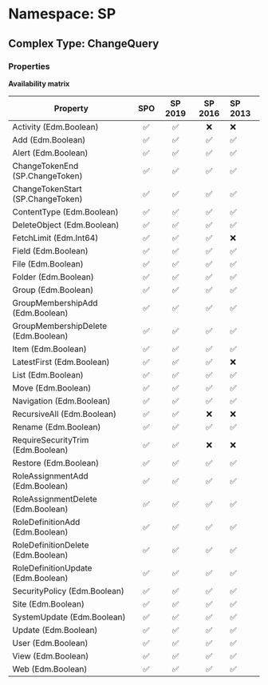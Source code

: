 # Namespace: SP

## Complex Type: ChangeQuery

### Properties

**Availability matrix**

Property | SPO | SP 2019 | SP 2016 | SP 2013
----------|:---:|:-------:|:-------:|:-------
Activity (Edm.Boolean) | ✅ | ✅ | ❌ | ❌
Add (Edm.Boolean) | ✅ | ✅ | ✅ | ✅
Alert (Edm.Boolean) | ✅ | ✅ | ✅ | ✅
ChangeTokenEnd (SP.ChangeToken) | ✅ | ✅ | ✅ | ✅
ChangeTokenStart (SP.ChangeToken) | ✅ | ✅ | ✅ | ✅
ContentType (Edm.Boolean) | ✅ | ✅ | ✅ | ✅
DeleteObject (Edm.Boolean) | ✅ | ✅ | ✅ | ✅
FetchLimit (Edm.Int64) | ✅ | ✅ | ✅ | ❌
Field (Edm.Boolean) | ✅ | ✅ | ✅ | ✅
File (Edm.Boolean) | ✅ | ✅ | ✅ | ✅
Folder (Edm.Boolean) | ✅ | ✅ | ✅ | ✅
Group (Edm.Boolean) | ✅ | ✅ | ✅ | ✅
GroupMembershipAdd (Edm.Boolean) | ✅ | ✅ | ✅ | ✅
GroupMembershipDelete (Edm.Boolean) | ✅ | ✅ | ✅ | ✅
Item (Edm.Boolean) | ✅ | ✅ | ✅ | ✅
LatestFirst (Edm.Boolean) | ✅ | ✅ | ✅ | ❌
List (Edm.Boolean) | ✅ | ✅ | ✅ | ✅
Move (Edm.Boolean) | ✅ | ✅ | ✅ | ✅
Navigation (Edm.Boolean) | ✅ | ✅ | ✅ | ✅
RecursiveAll (Edm.Boolean) | ✅ | ✅ | ❌ | ❌
Rename (Edm.Boolean) | ✅ | ✅ | ✅ | ✅
RequireSecurityTrim (Edm.Boolean) | ✅ | ✅ | ❌ | ❌
Restore (Edm.Boolean) | ✅ | ✅ | ✅ | ✅
RoleAssignmentAdd (Edm.Boolean) | ✅ | ✅ | ✅ | ✅
RoleAssignmentDelete (Edm.Boolean) | ✅ | ✅ | ✅ | ✅
RoleDefinitionAdd (Edm.Boolean) | ✅ | ✅ | ✅ | ✅
RoleDefinitionDelete (Edm.Boolean) | ✅ | ✅ | ✅ | ✅
RoleDefinitionUpdate (Edm.Boolean) | ✅ | ✅ | ✅ | ✅
SecurityPolicy (Edm.Boolean) | ✅ | ✅ | ✅ | ✅
Site (Edm.Boolean) | ✅ | ✅ | ✅ | ✅
SystemUpdate (Edm.Boolean) | ✅ | ✅ | ✅ | ✅
Update (Edm.Boolean) | ✅ | ✅ | ✅ | ✅
User (Edm.Boolean) | ✅ | ✅ | ✅ | ✅
View (Edm.Boolean) | ✅ | ✅ | ✅ | ✅
Web (Edm.Boolean) | ✅ | ✅ | ✅ | ✅
